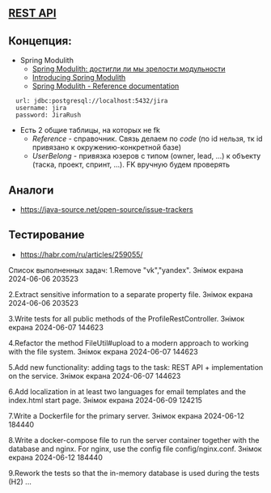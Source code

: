 ## [REST API](http://localhost:8080/doc)

## Концепция:

- Spring Modulith
    - [Spring Modulith: достигли ли мы зрелости модульности](https://habr.com/ru/post/701984/)
    - [Introducing Spring Modulith](https://spring.io/blog/2022/10/21/introducing-spring-modulith)
    - [Spring Modulith - Reference documentation](https://docs.spring.io/spring-modulith/docs/current-SNAPSHOT/reference/html/)

```
  url: jdbc:postgresql://localhost:5432/jira
  username: jira
  password: JiraRush
```

- Есть 2 общие таблицы, на которых не fk
    - _Reference_ - справочник. Связь делаем по _code_ (по id нельзя, тк id привязано к окружению-конкретной базе)
    - _UserBelong_ - привязка юзеров с типом (owner, lead, ...) к объекту (таска, проект, спринт, ...). FK вручную будем
      проверять

## Аналоги

- https://java-source.net/open-source/issue-trackers

## Тестирование

- https://habr.com/ru/articles/259055/

Список выполненных задач:
1.Remove "vk","yandex".
Знімок екрана 2024-06-06 203523

2.Extract sensitive information to a separate property file.
Знімок екрана 2024-06-06 203523

3.Write tests for all public methods of the ProfileRestController.
Знімок екрана 2024-06-07 144623

4.Refactor the method FileUtil#upload to a modern approach to working with the file system.
Знімок екрана 2024-06-07 144623

5.Add new functionality: adding tags to the task: REST API + implementation on the service.
Знімок екрана 2024-06-07 144623

6.Add localization in at least two languages for email templates and the index.html start page.
Знімок екрана 2024-06-09 124215

7.Write a Dockerfile for the primary server.
Знімок екрана 2024-06-12 184440

8.Write a docker-compose file to run the server container together with the database and nginx. For nginx, use the config file config/nginx.conf.
Знімок екрана 2024-06-12 184440

9.Rework the tests so that the in-memory database is used during the tests (H2)
...
